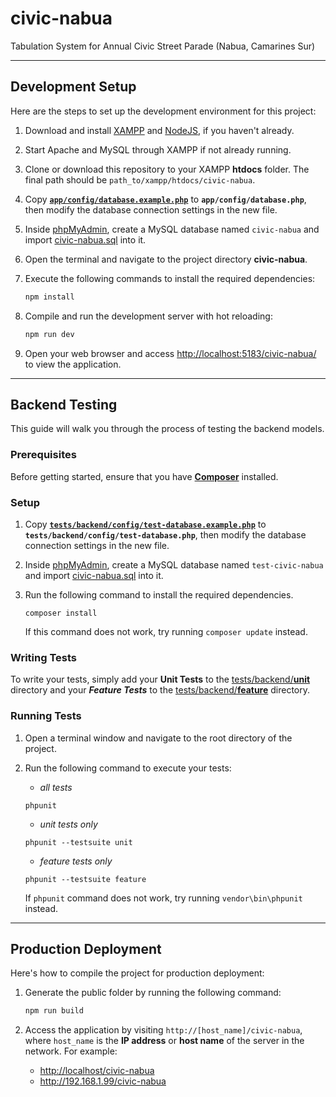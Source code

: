 # civic-nabua

Tabulation System for Annual Civic Street Parade (Nabua, Camarines Sur)

---
## Development Setup
Here are the steps to set up the development environment for this project:

1. Download and install
   [XAMPP](https://www.apachefriends.org/download.html)
   and [NodeJS](https://nodejs.org/en/),
   if you haven't already.

2. Start Apache and MySQL through XAMPP if not already running.

3. Clone or download this repository to your XAMPP **htdocs** folder.
   The final path should be `path_to/xampp/htdocs/civic-nabua`.

4. Copy [**`app/config/database.example.php`**](app/config/database.example.php)
   to **`app/config/database.php`**, then modify the database connection settings in the new file.

5. Inside [phpMyAdmin](http://localhost/phpmyadmin),
   create a MySQL database named `civic-nabua` and import [civic-nabua.sql](civic-nabua.sql) into it.

6. Open the terminal and navigate to the project directory **civic-nabua**.

7. Execute the following commands to install the required dependencies:
   ```sh
   npm install
   ```

8. Compile and run the development server with hot reloading:
   ```sh
   npm run dev
   ```

9. Open your web browser and access <http://localhost:5183/civic-nabua/> to view the application.


---
## Backend Testing
This guide will walk you through the process of testing the backend models.

### Prerequisites
Before getting started, ensure that you have [**Composer**](https://getcomposer.org/download/) installed.

### Setup
1. Copy [**`tests/backend/config/test-database.example.php`**](tests/backend/config/test-database.example.php)
   to **`tests/backend/config/test-database.php`**, then modify the database connection settings in the new file.

2. Inside [phpMyAdmin](http://localhost/phpmyadmin),
   create a MySQL database named `test-civic-nabua` and import [civic-nabua.sql](civic-nabua.sql) into it.

3. Run the following command to install the required dependencies.
   ```shell
   composer install
   ```
   If this command does not work, try running `composer update` instead.

### Writing Tests
To write your tests, simply add your **Unit Tests** to the
[tests/backend/**unit**](tests/backend/unit) directory
and your ***Feature Tests*** to the
[tests/backend/**feature**](tests/backend/feature) directory.

### Running Tests
1. Open a terminal window and navigate to the root directory of the project.
2. Run the following command to execute your tests:

   - *all tests*
   ```shell
   phpunit
   ```
   - *unit tests only*
   ```shell
   phpunit --testsuite unit
   ```
   - *feature tests only*
   ```shell
   phpunit --testsuite feature
   ```
   
   If `phpunit` command does not work, try running `vendor\bin\phpunit` instead.


---
## Production Deployment
Here's how to compile the project for production deployment:

1. Generate the public folder by running the following command:
   ```sh
   npm run build
   ```

2. Access the application by visiting `http://[host_name]/civic-nabua`,
   where `host_name` is the **IP address** or **host name** of the server in the network.
   For example:
     - <http://localhost/civic-nabua>
     - <http://192.168.1.99/civic-nabua>
